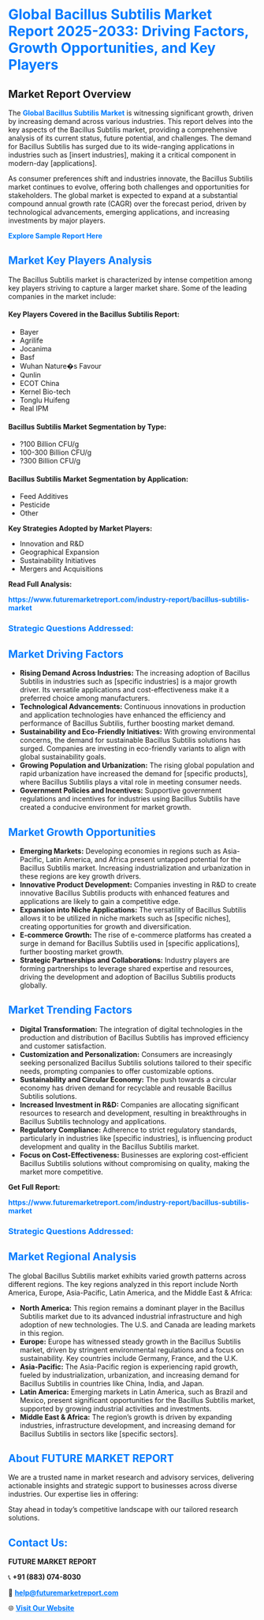<h1 style="color: #007BFF;">Global Bacillus Subtilis Market Report 2025-2033: Driving Factors, Growth Opportunities, and Key Players</h1>

<section id="overview">
<h2>Market Report Overview</h2>
<p>The <a href="https://www.futuremarketreport.com/industry-report/bacillus-subtilis-market" style="color: #007BFF; text-decoration: none;"><strong>Global Bacillus Subtilis Market</strong></a> is witnessing significant growth, driven by increasing demand across various industries. This report delves into the key aspects of the Bacillus Subtilis market, providing a comprehensive analysis of its current status, future potential, and challenges. The demand for Bacillus Subtilis has surged due to its wide-ranging applications in industries such as [insert industries], making it a critical component in modern-day [applications].</p>
<p>As consumer preferences shift and industries innovate, the Bacillus Subtilis market continues to evolve, offering both challenges and opportunities for stakeholders. The global market is expected to expand at a substantial compound annual growth rate (CAGR) over the forecast period, driven by technological advancements, emerging applications, and increasing investments by major players.</p>
</section>

<section id="overview">
<p><a href="https://www.futuremarketreport.com/request-sample/reportId=114135" style="color: #007BFF; text-decoration: none;"><strong>Explore Sample Report Here</strong></a></p>
</section>

<section id="key-players">
<h2 style="color: #007BFF;">Market Key Players Analysis</h2>
<p>The Bacillus Subtilis market is characterized by intense competition among key players striving to capture a larger market share. Some of the leading companies in the market include:</p>
<h4>Key Players Covered in the Bacillus Subtilis Report:</h4>
<ul><li>Bayer</li><li>Agrilife</li><li>Jocanima</li><li>Basf</li><li>Wuhan Nature�s Favour</li><li>Qunlin</li><li>ECOT China</li><li>Kernel Bio-tech</li><li>Tonglu Huifeng</li><li>Real IPM</li></ul>
<h4>Bacillus Subtilis Market Segmentation by Type:</h4>
<ul><li>?100 Billion CFU/g</li><li>100-300 Billion CFU/g</li><li>?300 Billion CFU/g</li></ul>

<h4>Bacillus Subtilis Market Segmentation by Application:</h4>
<ul><li>Feed Additives</li><li>Pesticide</li><li>Other</li></ul>
<p><strong>Key Strategies Adopted by Market Players:</strong></p>
<ul>
<li>Innovation and R&D</li>
<li>Geographical Expansion</li>
<li>Sustainability Initiatives</li>
<li>Mergers and Acquisitions</li>
</ul>
</section>

<section>
<p><strong>Read Full Analysis: </strong></p><a href="https://www.futuremarketreport.com/industry-report/bacillus-subtilis-market" style="color: #007BFF; text-decoration: none;"><strong>https://www.futuremarketreport.com/industry-report/bacillus-subtilis-market</strong></a>
<h3 style="color: #007BFF;">Strategic Questions Addressed:</h3>
</section>

<section id="driving-factors">
<h2 style="color: #007BFF;">Market Driving Factors</h2>
<ul>
<li><strong>Rising Demand Across Industries:</strong> The increasing adoption of Bacillus Subtilis in industries such as [specific industries] is a major growth driver. Its versatile applications and cost-effectiveness make it a preferred choice among manufacturers.</li>
<li><strong>Technological Advancements:</strong> Continuous innovations in production and application technologies have enhanced the efficiency and performance of Bacillus Subtilis, further boosting market demand.</li>
<li><strong>Sustainability and Eco-Friendly Initiatives:</strong> With growing environmental concerns, the demand for sustainable Bacillus Subtilis solutions has surged. Companies are investing in eco-friendly variants to align with global sustainability goals.</li>
<li><strong>Growing Population and Urbanization:</strong> The rising global population and rapid urbanization have increased the demand for [specific products], where Bacillus Subtilis plays a vital role in meeting consumer needs.</li>
<li><strong>Government Policies and Incentives:</strong> Supportive government regulations and incentives for industries using Bacillus Subtilis have created a conducive environment for market growth.</li>
</ul>
</section>

<section id="growth-opportunities">
<h2 style="color: #007BFF;">Market Growth Opportunities</h2>
<ul>
<li><strong>Emerging Markets:</strong> Developing economies in regions such as Asia-Pacific, Latin America, and Africa present untapped potential for the Bacillus Subtilis market. Increasing industrialization and urbanization in these regions are key growth drivers.</li>
<li><strong>Innovative Product Development:</strong> Companies investing in R&D to create innovative Bacillus Subtilis products with enhanced features and applications are likely to gain a competitive edge.</li>
<li><strong>Expansion into Niche Applications:</strong> The versatility of Bacillus Subtilis allows it to be utilized in niche markets such as [specific niches], creating opportunities for growth and diversification.</li>
<li><strong>E-commerce Growth:</strong> The rise of e-commerce platforms has created a surge in demand for Bacillus Subtilis used in [specific applications], further boosting market growth.</li>
<li><strong>Strategic Partnerships and Collaborations:</strong> Industry players are forming partnerships to leverage shared expertise and resources, driving the development and adoption of Bacillus Subtilis products globally.</li>
</ul>
</section>

<section id="trending-factors">
<h2 style="color: #007BFF;">Market Trending Factors</h2>
<ul>
<li><strong>Digital Transformation:</strong> The integration of digital technologies in the production and distribution of Bacillus Subtilis has improved efficiency and customer satisfaction.</li>
<li><strong>Customization and Personalization:</strong> Consumers are increasingly seeking personalized Bacillus Subtilis solutions tailored to their specific needs, prompting companies to offer customizable options.</li>
<li><strong>Sustainability and Circular Economy:</strong> The push towards a circular economy has driven demand for recyclable and reusable Bacillus Subtilis solutions.</li>
<li><strong>Increased Investment in R&D:</strong> Companies are allocating significant resources to research and development, resulting in breakthroughs in Bacillus Subtilis technology and applications.</li>
<li><strong>Regulatory Compliance:</strong> Adherence to strict regulatory standards, particularly in industries like [specific industries], is influencing product development and quality in the Bacillus Subtilis market.</li>
<li><strong>Focus on Cost-Effectiveness:</strong> Businesses are exploring cost-efficient Bacillus Subtilis solutions without compromising on quality, making the market more competitive.</li>
</ul>
</section>

<section>
<p><strong>Get Full Report: </strong></p><a href="https://www.futuremarketreport.com/industry-report/bacillus-subtilis-market" style="color: #007BFF; text-decoration: none;"><strong>https://www.futuremarketreport.com/industry-report/bacillus-subtilis-market</strong></a>
<h3 style="color: #007BFF;">Strategic Questions Addressed:</h3>
</section>


<section id="regional-analysis">
<h2 style="color: #007BFF;">Market Regional Analysis</h2>
<p>The global Bacillus Subtilis market exhibits varied growth patterns across different regions. The key regions analyzed in this report include North America, Europe, Asia-Pacific, Latin America, and the Middle East & Africa:</p>
<ul>
<li><strong>North America:</strong> This region remains a dominant player in the Bacillus Subtilis market due to its advanced industrial infrastructure and high adoption of new technologies. The U.S. and Canada are leading markets in this region.</li>
<li><strong>Europe:</strong> Europe has witnessed steady growth in the Bacillus Subtilis market, driven by stringent environmental regulations and a focus on sustainability. Key countries include Germany, France, and the U.K.</li>
<li><strong>Asia-Pacific:</strong> The Asia-Pacific region is experiencing rapid growth, fueled by industrialization, urbanization, and increasing demand for Bacillus Subtilis in countries like China, India, and Japan.</li>
<li><strong>Latin America:</strong> Emerging markets in Latin America, such as Brazil and Mexico, present significant opportunities for the Bacillus Subtilis market, supported by growing industrial activities and investments.</li>
<li><strong>Middle East & Africa:</strong> The region’s growth is driven by expanding industries, infrastructure development, and increasing demand for Bacillus Subtilis in sectors like [specific sectors].</li>
</ul>
</section>

<footer>
<h2 style="color: #007BFF;">About FUTURE MARKET REPORT</h2>
<p>We are a trusted name in market research and advisory services, delivering actionable insights and strategic support to businesses across diverse industries. Our expertise lies in offering:</p>

<p>Stay ahead in today’s competitive landscape with our tailored research solutions.</p>

<h2 style="color: #007BFF;">Contact Us:</h2>
<p><strong>FUTURE MARKET REPORT</strong></p>
<p>📞 <strong>+91 (883) 074-8030</strong></p>
<p>📧 <strong><a href="mailto:help@futuremarketreport.com" style="color: #007BFF;">help@futuremarketreport.com</a></strong></p>
<p>🌐 <strong><a href="https://www.futuremarketreport.com/" style="color: #007BFF;">Visit Our Website</a></strong></p>
</footer>